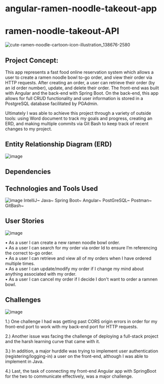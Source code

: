 # angular-ramen-noodle-takeout-app
# ramen-noodle-takeout-API
![cute-ramen-noodle-cartoon-icon-illustration_138676-2580](https://user-images.githubusercontent.com/94870846/156315252-5612cb44-12b4-446e-a631-25e8a3eb9a04.jpg)
## Project Concept:

This app represents a fast food online reservation system which allows a user to create a ramen noodle bowl to-go order, and view their order via HTTP requests. After creating an order, a user can retrieve their order (by an id order number), update, and delete their order. The front-end was built with Angular and the back-end with Spring Boot. On the back-end, this app allows for full CRUD functionality and user information is stored in a PostgreSQL database facilitated by PGAdmin.  

Ultimately I was able to achieve this project through a variety of outside tools: using Word document to track my goals and progress, creating an ERD, and making multiple commits via Git Bash to keep track of recent changes to my project.

## Entity Relationship Diagram (ERD)
![image](https://user-images.githubusercontent.com/94870846/156322030-798d03f9-bd95-4679-9bcc-a430dc869d89.png)

## Dependencies

## Technologies and Tools Used

![image](https://user-images.githubusercontent.com/94870846/152493640-cd82f4c2-7a41-4007-9799-7237cdcf60cb.png)
IntelliJ~
Java~
Spring Boot~
Angular~
PostGreSQL~
Postman~
GitBash~

## User Stories

![image](https://user-images.githubusercontent.com/94870846/152494729-699a44be-502e-4648-88b4-107e2e80002e.png)

•	As a user I can create a new ramen noodle bowl order. <br />
•	As a user I can search for my order via order Id to ensure I’m referencing the correct to-go order.  <br />
•	As a user I can retrieve and view all of my orders when I have ordered multiple times.  <br />
•	As a user I can update/modify my order if I change my mind about anything associated with my order.  <br />
•	As a user I can cancel my order if I decide I don't want to order a ramnen bowl.  <br />

## Challenges

![image](https://user-images.githubusercontent.com/94870846/152495215-90a3a232-2105-42fd-9a70-9d169a3ca08e.png)

1.)	 One challenge I had was getting past CORS origin errors in order for my front-end port to work with my back-end port for HTTP requests. <br />

2.)	Another issue was facing the challenge of deploying a full-stack project and the harsh learning curve that came with it.<br />

3.)	In addition, a major hurddle was trying to implement user authentication (registering/logging-in) a user on the front-end, although I was able to implement in Java.  <br />

4.)	Last, the task of connecting my front-end Angular app with SpringBoot for the two to communicate effectively, was a major challenge.  <br />
